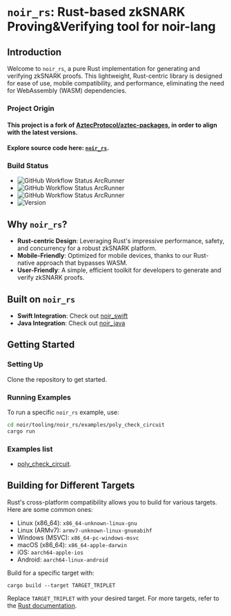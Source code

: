 # `noir_rs`: Rust-based zkSNARK Proving&Verifying tool for noir-lang

## Introduction

Welcome to `noir_rs`, a pure Rust implementation for generating and verifying zkSNARK proofs. This lightweight, Rust-centric library is designed for ease of use, mobile compatibility, and performance, eliminating the need for WebAssembly (WASM) dependencies.

### Project Origin
#### This project is a fork of [AztecProtocol/aztec-packages](https://github.com/AztecProtocol/aztec-packages), in order to align with the latest versions.
#### Explore source code here: [`noir_rs`](noir/tooling/noir_rs/).

### Build Status
- ![GitHub Workflow Status ArcRunner](https://github.com/visoftsolutions/noir_rs/actions/workflows/build&test@arcrunner.yml/badge.svg)
- ![GitHub Workflow Status ArcRunner](https://github.com/visoftsolutions/noir_rs/actions/workflows/run-examples@arcrunner.yml/badge.svg)
- ![GitHub Workflow Status ArcRunner](https://github.com/visoftsolutions/noir_rs/actions/workflows/clippy&fmt@arcrunner.yml/badge.svg)
- ![Version](https://img.shields.io/badge/version-0.16.7-darkviolet)

## Why `noir_rs`?

- **Rust-centric Design**: Leveraging Rust's impressive performance, safety, and concurrency for a robust zkSNARK platform.
- **Mobile-Friendly**: Optimized for mobile devices, thanks to our Rust-native approach that bypasses WASM.
- **User-Friendly**: A simple, efficient toolkit for developers to generate and verify zkSNARK proofs.

## Built on `noir_rs`

- **Swift Integration**: Check out [noir_swift](https://github.com/visoftsolutions/noir_swift)
- **Java Integration**: Check out [noir_java](https://github.com/visoftsolutions/noir_java)

## Getting Started

### Setting Up

Clone the repository to get started.

### Running Examples

To run a specific `noir_rs` example, use:

```sh
cd noir/tooling/noir_rs/examples/poly_check_circuit
cargo run
```

### Examples list
- [poly_check_circuit](noir/tooling/noir_rs/examples/poly_check_circuit).

## Building for Different Targets

Rust's cross-platform compatibility allows you to build for various targets. Here are some common ones:

- Linux (x86_64): `x86_64-unknown-linux-gnu`
- Linux (ARMv7): `armv7-unknown-linux-gnueabihf`
- Windows (MSVC): `x86_64-pc-windows-msvc`
- macOS (x86_64): `x86_64-apple-darwin`
- iOS: `aarch64-apple-ios`
- Android: `aarch64-linux-android`

Build for a specific target with:

```
cargo build --target TARGET_TRIPLET
```

Replace `TARGET_TRIPLET` with your desired target. For more targets, refer to the [Rust documentation](https://doc.rust-lang.org/beta/rustc/platform-support.html).